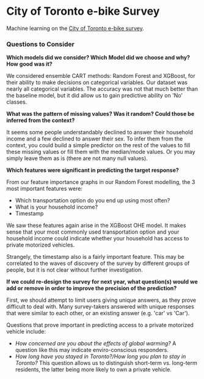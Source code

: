 # City of Toronto e-bike Survey

Machine learning on the [City of Toronto e-bike survey](https://www1.toronto.ca/wps/portal/contentonly?vgnextoid=b3fc9ba6aa360410VgnVCM10000071d60f89RCRD&vgnextchannel=7807e03bb8d1e310VgnVCM10000071d60f89RCRD).

### Questions to Consider

**Which models did we consider? Which Model did we choose and why? How good was it?**

We considered ensemble CART methods: Random Forest and XGBoost, for their ability to make decisions on categorical variables. Our dataset was nearly all categorical variables. The accuracy was not that much better than the baseline model, but it did allow us to gain predictive ability on 'No' classes.

**What was the pattern of missing values? Was it random? Could those be inferred from the context?**

It seems some people understandably declined to answer their household income and a few declined to answer their sex. To infer them from the context, you could build a simple predictor on the rest of the values to fill these missing values or fill them with the median/mode values. Or you may simply leave them as is (there are not many null values).

**Which features were significant in predicting the target response?**

From our feature importance graphs in our Random Forest modelling, the 3 most important features were:

* Which transportation option do you end up using most often?
* What is your household income?
* Timestamp

We saw these features again arise in the XGBoost OHE model. It makes sense that your most commonly used transportation option and your household income could indicate whether your household has access to private motorized vehicles.

Strangely, the timestamp also is a fairly important feature. This may be correlated to the waves of discovery of the survey by different groups of people, but it is not clear without further investigation.

**If we could re-design the survey for next year, what question(s) would we add or remove in order to improve the precision of the prediction?**

First, we should attempt to limit users giving unique answers, as they prove difficult to deal with. Many survey-takers answered with unique responses that were similar to each other, or an existing answer (e.g. 'car' vs 'Car').

Questions that prove important in predicting access to a private motorized vehicle include:

* *How concerned are you about the effects of global warming?* A question like this may indicate enviro-conscious responders.
* *How long have you stayed in Toronto?/How long you plan to stay in Toronto?* This question allows us to distinguish short-term vs. long-term residents, the latter being more likely to own a private vehicle.

